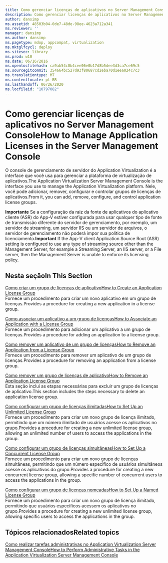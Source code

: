 ```yaml
---
title: Como gerenciar licenças de aplicativos no Server Management Console
description: Como gerenciar licenças de aplicativos no Server Management Console
author: dansimp
ms.assetid: 48503b04-0de7-48de-98ee-4623a712a341
ms.reviewer: ''
manager: dansimp
ms.author: dansimp
ms.pagetype: mdop, appcompat, virtualization
ms.mktglfcycl: deploy
ms.sitesec: library
ms.prod: w10
ms.date: 06/16/2016
ms.openlocfilehash: ca9ab54c8b4cee06e0b17d8b5dee3d3ca7ce69c5
ms.sourcegitcommit: 354664bc527d93f80687cd2eba70d1eea024c7c3
ms.translationtype: MT
ms.contentlocale: pt-BR
ms.lasthandoff: 06/26/2020
ms.locfileid: "10797082"
---
```

# <span data-ttu-id="f31c7-103">Como gerenciar licenças de aplicativos no Server Management Console</span><span class="sxs-lookup"><span data-stu-id="f31c7-103">How to Manage Application Licenses in the Server Management Console</span></span>


<span data-ttu-id="f31c7-104">O console de gerenciamento de servidor do Application Virtualization é a interface que você usa para gerenciar a plataforma de virtualização de aplicativos.</span><span class="sxs-lookup"><span data-stu-id="f31c7-104">The Application Virtualization Server Management Console is the interface you use to manage the Application Virtualization platform.</span></span> <span data-ttu-id="f31c7-105">Nele, você pode adicionar, remover, configurar e controlar grupos de licenças de aplicativos.</span><span class="sxs-lookup"><span data-stu-id="f31c7-105">From it, you can add, remove, configure, and control application license groups.</span></span>

<span data-ttu-id="f31c7-106">**Importante**  Se a configuração da raiz da fonte de aplicativos do aplicativo cliente (ASR) do App-V estiver configurada para usar qualquer tipo de fonte de transmissão diferente do servidor de gerenciamento, por exemplo, um servidor de streaming, um servidor IIS ou um servidor de arquivos, o servidor de gerenciamento não poderá impor sua política de licenciamento.</span><span class="sxs-lookup"><span data-stu-id="f31c7-106">**Important** If the App-V client Application Source Root (ASR) setting is configured to use any type of streaming source other than the Management Server, for example a Streaming Server, an IIS server, or a File server, then the Management Server is unable to enforce its licensing policy.</span></span>

 

## <span data-ttu-id="f31c7-107">Nesta seção</span><span class="sxs-lookup"><span data-stu-id="f31c7-107">In This Section</span></span>


<a href="" id="how-to-create-an-application-license-group"></a>[<span data-ttu-id="f31c7-108">Como criar um grupo de licenças de aplicativo</span><span class="sxs-lookup"><span data-stu-id="f31c7-108">How to Create an Application License Group</span></span>](how-to-create-an-application-license-group.md)  
<span data-ttu-id="f31c7-109">Fornece um procedimento para criar um novo aplicativo em um grupo de licenças.</span><span class="sxs-lookup"><span data-stu-id="f31c7-109">Provides a procedure for creating a new application in a license group.</span></span>

<a href="" id="how-to-associate-an-application-with-a-license-group"></a>[<span data-ttu-id="f31c7-110">Como associar um aplicativo a um grupo de licenças</span><span class="sxs-lookup"><span data-stu-id="f31c7-110">How to Associate an Application with a License Group</span></span>](how-to-associate-an-application-with-a-license-group.md)  
<span data-ttu-id="f31c7-111">Fornece um procedimento para adicionar um aplicativo a um grupo de licenças.</span><span class="sxs-lookup"><span data-stu-id="f31c7-111">Provides a procedure for adding an application to a license group.</span></span>

<a href="" id="how-to-remove-an-application-from-a-license-group"></a>[<span data-ttu-id="f31c7-112">Como remover um aplicativo de um grupo de licenças</span><span class="sxs-lookup"><span data-stu-id="f31c7-112">How to Remove an Application from a License Group</span></span>](how-to-remove-an-application-from-a-license-group.md)  
<span data-ttu-id="f31c7-113">Fornece um procedimento para remover um aplicativo de um grupo de licenças.</span><span class="sxs-lookup"><span data-stu-id="f31c7-113">Provides a procedure for removing an application from a license group.</span></span>

<a href="" id="how-to-remove-an-application-license-group"></a>[<span data-ttu-id="f31c7-114">Como remover um grupo de licenças de aplicativo</span><span class="sxs-lookup"><span data-stu-id="f31c7-114">How to Remove an Application License Group</span></span>](how-to-remove-an-application-license-group.md)  
<span data-ttu-id="f31c7-115">Esta seção inclui as etapas necessárias para excluir um grupo de licenças de aplicativo.</span><span class="sxs-lookup"><span data-stu-id="f31c7-115">This section includes the steps necessary to delete an application license group.</span></span>

<a href="" id="how-to-set-up-an-unlimited-license-group"></a>[<span data-ttu-id="f31c7-116">Como configurar um grupo de licenças ilimitadas</span><span class="sxs-lookup"><span data-stu-id="f31c7-116">How to Set Up an Unlimited License Group</span></span>](how-to-set-up-an-unlimited-license-group.md)  
<span data-ttu-id="f31c7-117">Fornece um procedimento para criar um novo grupo de licença ilimitado, permitindo que um número ilimitado de usuários acesse os aplicativos no grupo.</span><span class="sxs-lookup"><span data-stu-id="f31c7-117">Provides a procedure for creating a new unlimited license group, allowing an unlimited number of users to access the applications in the group.</span></span>

<a href="" id="how-to-set-up-a-concurrent-license-group"></a>[<span data-ttu-id="f31c7-118">Como configurar um grupo de licenças simultâneas</span><span class="sxs-lookup"><span data-stu-id="f31c7-118">How to Set Up a Concurrent License Group</span></span>](how-to-set-up-a-concurrent-license-group.md)  
<span data-ttu-id="f31c7-119">Fornece um procedimento para criar um novo grupo de licenças simultâneas, permitindo que um número específico de usuários simultâneos acesse os aplicativos do grupo.</span><span class="sxs-lookup"><span data-stu-id="f31c7-119">Provides a procedure for creating a new concurrent license group, allowing a specific number of concurrent users to access the applications in the group.</span></span>

<a href="" id="how-to-set-up-a-named-license-group"></a>[<span data-ttu-id="f31c7-120">Como configurar um grupo de licenças nomeadas</span><span class="sxs-lookup"><span data-stu-id="f31c7-120">How to Set Up a Named License Group</span></span>](how-to-set-up-a-named-license-group.md)  
<span data-ttu-id="f31c7-121">Fornece um procedimento para criar um novo grupo de licença ilimitado, permitindo que usuários específicos acessem os aplicativos no grupo.</span><span class="sxs-lookup"><span data-stu-id="f31c7-121">Provides a procedure for creating a new unlimited license group, allowing specific users to access the applications in the group.</span></span>

## <span data-ttu-id="f31c7-122">Tópicos relacionados</span><span class="sxs-lookup"><span data-stu-id="f31c7-122">Related topics</span></span>


[<span data-ttu-id="f31c7-123">Como realizar tarefas administrativas no Application Virtualization Server Management Console</span><span class="sxs-lookup"><span data-stu-id="f31c7-123">How to Perform Administrative Tasks in the Application Virtualization Server Management Console</span></span>](how-to-perform-administrative-tasks-in-the-application-virtualization-server-management-console.md)

 

 





